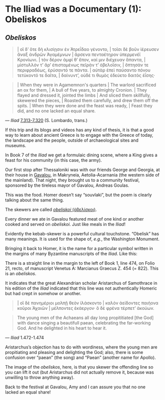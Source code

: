 
# The **Iliad** was a Documentary (1): Obeliskos

## *Obeliskos*

>| οἳ δʼ ὅτε δὴ κλισίῃσιν ἐν Ἀτρεΐδαο γένοντο,
>| τοῖσι δὲ βοῦν ἱέρευσεν ἄναξ ἀνδρῶν Ἀγαμέμνων
>| ἄρσενα πενταέτηρον ὑπερμενέϊ Κρονίωνι.
>| τὸν δέρον ἀμφί θʼ ἕπον, καί μιν διέχευαν ἅπαντα,
>| μίστυλλόν τʼ ἄρʼ ἐπισταμένως πεῖράν τʼ ὀβελοῖσιν,
>| ὄπτησάν τε περιφραδέως, ἐρύσαντό τε πάντα.
>| αὐτὰρ ἐπεὶ παύσαντο πόνου τετύκοντό τε δαῖτα,
>| δαίνυντʼ, οὐδέ τι θυμὸς ἐδεύετο δαιτὸς ἐΐσης·

>| When they were in Agamemnon's quarters
>| The warlord sacrificed an ox for them,
>| A bull of five years, to almighty Cronion.
>| They flayed and dressed it, jointed the limbs
>| And sliced them skillfully, skewered the pieces,
>| Roasted them carefully, and drew them off the spits.
>| When they were done and the feast was ready,
>| Feast they did, and no one lacked an equal share.

— *Iliad* [7.313-7.320](https://scaife.perseus.org/reader/urn:cts:greekLit:tlg0012.tlg001.perseus-grc2:7.313-7.320?highlight=%40μέλποντες%5B1%5D&right=perseus-eng3) (S. Lombardo, trans.)

If this trip and its blogs and videos has any kind of thesis, it is that a good way to learn about ancient Greece is to engage with the Greece of today, the landscape and the people, outside of archaeological sites and museums.

In Book 7 of the *Iliad* we get a formulaic dining scene, where a King gives a feast for his community (in this case, the army).

Our first stop after Thessaloniki was with our friends George and Georgia, at their house in [Gavalou](https://en.wikipedia.org/wiki/Gavalou), in Makryneia, Aetolia-Acarnania (the western side of the mainland). That night, they brought us to a community festival, sponsored by the tireless mayor of Gavalou, Andreas Goulas.

This was the food. Homer doesn’t say “souvlaki”, but the poem is clearly talking about the same thing.

The skewers are called [*obeliskoi* (ὀβελίσκοι)](http://folio2.furman.edu/lsj/?urn=urn:cite2:hmt:lsj.chicago_md:n71908).

Every dinner we ate in Gavalou featured meat of one kind or another cooked and served on *obeliskoi*. Just like meals in the *Iliad*!

Evidently the kebab-skewer is a powerful cultural touchstone. “Obelisk” has many meanings. It is used for the shape of, *e.g.*, the Washington Monument.

Bringing it back to Homer, it is the name for a particular symbol written in the margins of many Byzantine manuscripts of the *Iliad*. Like this:

There is a straight line in the margin to the left of Book 1, line 474, on Folio 21, recto, of manuscript Venetus A: Marcianus Graecus Z. 454 (= 822). This is an *obeliskos*. 

It indicates that the great Alexandrian scholar Aristarchus of Samothrace in his edition of the *Iliad* indicated that this line was not authentically Homeric but had crept in somehow or another.

>| οἳ δὲ πανημέριοι μολπῇ θεὸν ἱλάσκοντο
>| καλὸν ἀείδοντες παιήονα κοῦροι Ἀχαιῶν
>| μέλποντες ἑκάεργον· ὃ δὲ φρένα τέρπετʼ ἀκούων.

> The young men of the Achaeans all day long propititiated [the God] with dance singing a beautifull paean, celebrating the far-working God. And he delighted in his heart to hear it.

— *Iliad* 1.472-1.474

Aristarchus’s objection has to do with wordiness, where the young men are propitiating and pleasing and delighting the God; also, there is some confusion over “paean” (the song) and “Paean” (another name for Apollo). 

The image of the *obeliskos*, here, is that you skewer the offending line so you can lift it out (but Aristarchus did not actually remove it, because was unwilling to throw anything away).

Back to the festival at Gavalou, Amy and I can assure you that no one lacked an equal share!


